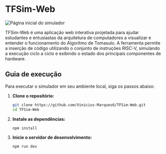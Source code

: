 # TFSim-Web
![Página inicial do simulador](https://github.com/user-attachments/assets/e12b6327-a7d0-4812-985b-0f9bc1a5a1a8)

TFSim-Web é uma aplicação web interativa projetada para ajudar estudantes e entusiastas da arquitetura de computadores a visualizar e entender o funcionamento do Algoritmo de Tomasulo.
A ferramenta permite a inserção de código utilizando o conjunto de instruções RISC-V, simulando a execução ciclo a ciclo e exibindo o estado dos principais componentes de hardware.

## Guia de execução

Para executar o simulador em seu ambiente local, siga os passos abaixo:

1.  **Clone o repositório:**
    ```bash
    git clone https://github.com/Vinicius-Marques6/TFSim-Web.git
    cd TFSim-Web
    ```

2.  **Instale as dependências:**
    ```bash
    npm install
    ```

3.  **Inicie o servidor de desenvolvimento:**
    ```bash
    npm run dev
    ```
